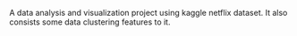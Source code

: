 A data analysis and visualization project using kaggle netflix dataset.
It also consists some data clustering features to it.
